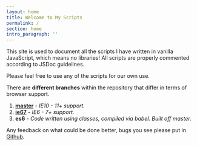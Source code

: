 ```yaml
---
layout: home
title: Welcome to My Scripts
permalink: /
section: home
intro_paragraph: ''
---
```

This site is used to document all the scripts I have written in vanilla JavaScript, which means no libraries! All scripts are properly commented according to JSDoc guidelines.

Please feel free to use any of the scripts for our own use.

There are **different branches** within the repository that differ in terms of browser support.

1. **[master](https://github.com/mikewgd/my-js/tree/master)** - _IE10 - 11+ support._
2. **[ie67](https://github.com/mikewgd/my-js/tree/ie67)** - _IE6 - 7+ support._
3. **es6** - _Code written using classes, compiled via babel. Built off master._

Any feedback on what could be done better, bugs you see please put in [Github](https://github.com/mikewgd/my-js/issues).
